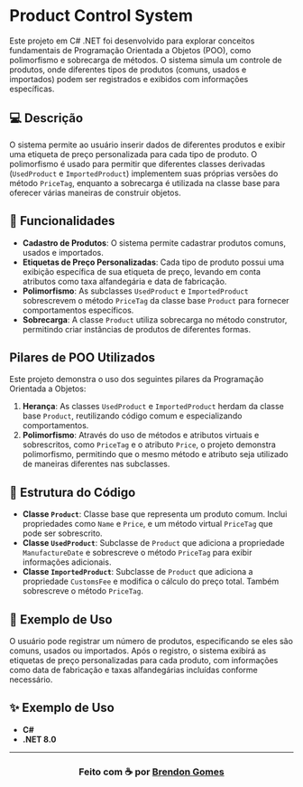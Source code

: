 ﻿# Product Control System

Este projeto em C# .NET foi desenvolvido para explorar conceitos fundamentais de Programação Orientada a Objetos (POO), como polimorfismo e sobrecarga de métodos. O sistema simula um controle de produtos, onde diferentes tipos de produtos (comuns, usados e importados) podem ser registrados e exibidos com informações específicas.

## 💻 Descrição

O sistema permite ao usuário inserir dados de diferentes produtos e exibir uma etiqueta de preço personalizada para cada tipo de produto. O polimorfismo é usado para permitir que diferentes classes derivadas (`UsedProduct` e `ImportedProduct`) implementem suas próprias versões do método `PriceTag`, enquanto a sobrecarga é utilizada na classe base para oferecer várias maneiras de construir objetos.

## 🔮 Funcionalidades

- **Cadastro de Produtos**: O sistema permite cadastrar produtos comuns, usados e importados.
- **Etiquetas de Preço Personalizadas**: Cada tipo de produto possui uma exibição específica de sua etiqueta de preço, levando em conta atributos como taxa alfandegária e data de fabricação.
- **Polimorfismo**: As subclasses `UsedProduct` e `ImportedProduct` sobrescrevem o método `PriceTag` da classe base `Product` para fornecer comportamentos específicos.
- **Sobrecarga**: A classe `Product` utiliza sobrecarga no método construtor, permitindo criar instâncias de produtos de diferentes formas.

## Pilares de POO Utilizados

Este projeto demonstra o uso dos seguintes pilares da Programação Orientada a Objetos:

1. **Herança**: As classes `UsedProduct` e `ImportedProduct` herdam da classe base `Product`, reutilizando código comum e especializando comportamentos.
1. **Polimorfismo**: Através do uso de métodos e atributos virtuais e sobrescritos, como `PriceTag` e o atributo `Price`, o projeto demonstra polimorfismo, permitindo que o mesmo método e atributo seja utilizado de maneiras diferentes nas subclasses.

## 📁 Estrutura do Código

- **Classe `Product`**: Classe base que representa um produto comum. Inclui propriedades como `Name` e `Price`, e um método virtual `PriceTag` que pode ser sobrescrito.
- **Classe `UsedProduct`**: Subclasse de `Product` que adiciona a propriedade `ManufactureDate` e sobrescreve o método `PriceTag` para exibir informações adicionais.
- **Classe `ImportedProduct`**: Subclasse de `Product` que adiciona a propriedade `CustomsFee` e modifica o cálculo do preço total. Também sobrescreve o método `PriceTag`.

## 🎈 Exemplo de Uso

O usuário pode registrar um número de produtos, especificando se eles são comuns, usados ou importados. Após o registro, o sistema exibirá as etiquetas de preço personalizadas para cada produto, com informações como data de fabricação e taxas alfandegárias incluídas conforme necessário.

## ✨ Exemplo de Uso

- **C#**
- **.NET 8.0**

---

<h3 align="center">
    Feito com ☕ por <a href="https://github.com/Brendon3578"> Brendon Gomes</a>
</h3>
